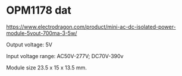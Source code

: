 
# OPM1178 dat 

https://www.electrodragon.com/product/mini-ac-dc-isolated-power-module-5vout-700ma-3-5w/

Output voltage: 5V

Input voltage range: AC50V-277V; DC70V-390v

Module size 23.5 x 15 x 13.5 mm.